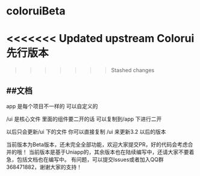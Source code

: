 # coloruiBeta
<<<<<<< Updated upstream
Colorui先行版本
=======
>>>>>>> Stashed changes

##文档
-------

app 是每个项目不一样的 可以自定义的

/ui 是核心文件 里面的组件要二开的话 可以复制到/app 下进行二开

以后只会更新/ui 下的文件 你可以直接复制 /ui 来更新3.2 以后的版本

当前版本为Beta版本，还未完全全部功能，欢迎大家提交PR，好的代码会考虑合并的哦！
当前版本是基于Uniapp的，其余版本也在陆续编写中，还请大家不要着急，包括文档也在编写中。
有问题，可以提交Issues或者加入QQ群368471882，谢谢大家的支持！



